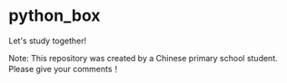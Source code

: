 # python_box
Let's study together!

Note: This repository was created by a Chinese primary school student. Please give your comments！
